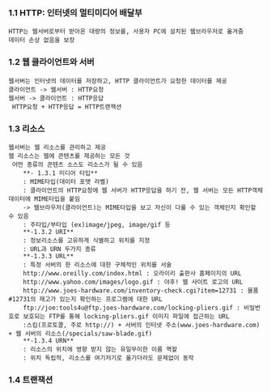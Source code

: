 ### 1.1 HTTP: 인터넷의 멀티미디어 배달부
    HTTP는 웹서버로부터 받아온 대량의 정보를, 사용자 PC에 설치된 웹브라우저로 옮겨줌
    데이터 손상 없음을 보장
  
### 1.2 웹 클라이언트와 서버
    웹서버는 인터넷의 데이터를 저장하고, HTTP 클라이언트가 요청한 데이터를 제공
    클라이언트 -> 웹서버 : HTTP요청
    웹서버 -> 클라이언트 : HTTP응답
     HTTP요청 + HTTP응답 = HTTP트랜잭션
  
 ### 1.3 리소스
    웹서버는 웹 리소스를 관리하고 제공
    웹 리소스는 웹에 콘텐츠를 제공하는 모든 것
     어떤 종류의 콘텐츠 소스도 리소스가 될 수 있음
        **- 1.3.1 미디어 타입**
        : MIME타입(데이터 포맷 라벨)
        : 클라이언트의 HTTP요청에 웹 서버가 HTTP응답을 하기 전, 웹 서버는 모든 HTTP객체 데이터에 MIME타입을 붙임 
        -> 웹브라우저(클라이언트)는 MIME타입을 보고 자신이 다룰 수 있는 객체인지 확인할 수 있음
        : 주타입/부타입 (ex)image/jpeg, image/gif 등
        **-1.3.2 URI**
        : 정보리소스를 고유하게 식별하고 위치를 지정
        : URL과 URN 두가지 종류
        **-1.3.3 URL**
        : 특정 서버의 한 리소스에 대한 구체적인 위치를 서술
        http://www.oreilly.com/index.html : 오라이리 출판사 홈페이지의 URL
        http://www.yahoo.com/images/logo.gif : 야후! 웹 사이트 로고의 URL
        http://www.joes-hardware.com/inventory-check.cgi?item=12731 : 물품 #12731의 재고가 있는지 확인하는 프로그램에 대한 URL
        ftp://joe:tools4u@ftp.joes-hardware.com/locking-pliers.gif : 비밀번호로 보호되는 FTP를 통해 locking-pliers.gif 이미지 파일에 접근하는 URL
        :스킴(프로토콜, 주로 http://) + 서버의 인터넷 주소(www.joes-hardware.com) + 웹 서버의 리소스(/specials/saw-blade.gif)
        **-1.3.4 URN**
        : 리소스의 위치에 영향 받지 않는 유일무이한 이름 역할
        : 위치 독립적, 리소스를 여기저기로 옮기더라도 문제없이 동작
    
### 1.4 트랜잭션

    
